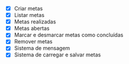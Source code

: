 - [x] Criar metas
- [x] Listar metas
- [x] Metas realizadas
- [x] Metas abertas
- [x] Marcar e desmarcar metas como concluídas
- [x] Remover metas
- [x] Sistema de mensagem
- [x] Sistema de carregar e salvar metas
